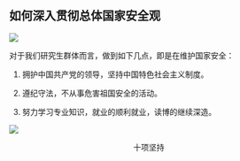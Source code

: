## 如何深入贯彻总体国家安全观

<div grid="~ cols-2 gap-4">
<div text-sm>

![](https://vip2.loli.io/2023/11/04/jPVpkeNbxiSIYDA.webp)

对于我们研究生群体而言，做到如下几点，即是在维护国家安全：

1. 拥护中国共产党的领导，坚持中国特色社会主义制度。

2. 遵纪守法，不从事危害祖国安全的活动。

3. 努力学习专业知识，就业的顺利就业，读博的继续深造。

</div>

<div flex flex-col justify-center items-center mx-20>

![](https://vip2.loli.io/2023/11/04/XYbFh3sRBPZQum4.webp)

<center text-sm>十项坚持</center>

</div>

</div>

<!-- 

关于如何深入贯彻总体国家安全观，书本上有10个坚持的表述，大家可以自行研究。

对于我们研究生群体......

 -->